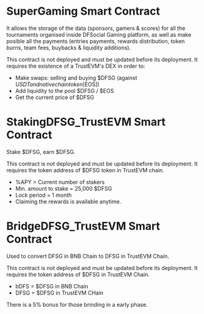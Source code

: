 # SuperGaming Smart Contract

It allows the storage of the data (sponsors, gamers & scores) for all the tournaments organised inside DFSocial Gaming platform, as well as make posible all the payments (entries payments, rewards distribution, token burns, team fees, buybacks & liquidity additions).

This contract is not deployed and must be updated before its deployment. It requires the existence of a TrustEVM's DEX in order to:
- Make swaps: selling and buying $DFSG (against $USDT and native chain token [$EOS])
- Add liquidity to the pool $DFSG / $EOS
- Get the current price of $DFSG


# StakingDFSG_TrustEVM Smart Contract

Stake $DFSG, earn $DFSG.

This contract is not deployed and must be updated before its deployment. It requires the token address of $DFSG token in TrustEVM chain.

- %APY = Current number of stakers
- Min. amount to stake = 25,000 $DFSG
- Lock period = 1 month
- Claiming the rewards is available anytime.

# BridgeDFSG_TrustEVM Smart Contract

Used to convert DFSG in BNB Chain to DFSG in TrustEVM Chain.

This contract is not deployed and must be updated before its deployment. 
It requires the token address of $DFSG in TrustEVM Chain.

- bDFS = $DFSG in BNB Chain
- DFSG = $DFSG in TrustEVM CHain

There is a 5% bonus for those brinding in a early phase.
